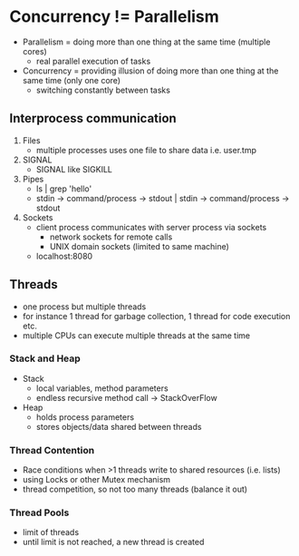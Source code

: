 # Concurrency != Parallelism

- Parallelism = doing more than one thing at the same time (multiple cores)
  - real parallel execution of tasks
- Concurrency = providing illusion of doing more than one thing at the same time (only one core)
  - switching constantly between tasks

## Interprocess communication

1. Files
   - multiple processes uses one file to share data i.e. user.tmp
2. SIGNAL
   - SIGNAL like SIGKILL
3. Pipes
   - ls | grep 'hello' 
   - stdin -> command/process -> stdout | stdin -> command/process -> stdout
4. Sockets
   - client process communicates with server process via sockets
     - network sockets for remote calls
     - UNIX domain sockets (limited to same machine)
   - localhost:8080

## Threads
- one process but multiple threads 
- for instance 1 thread for garbage collection, 1 thread for code execution etc.
- multiple CPUs can execute multiple threads at the same time

### Stack and Heap
- Stack 
  - local variables, method parameters
  - endless recursive method call -> StackOverFlow
- Heap
  - holds process parameters
  - stores objects/data shared between threads

### Thread Contention
- Race conditions when >1 threads write to shared resources (i.e. lists)
- using Locks or other Mutex mechanism
- thread competition, so not too many threads (balance it out)

### Thread Pools
- limit of threads
- until limit is not reached, a new thread is created